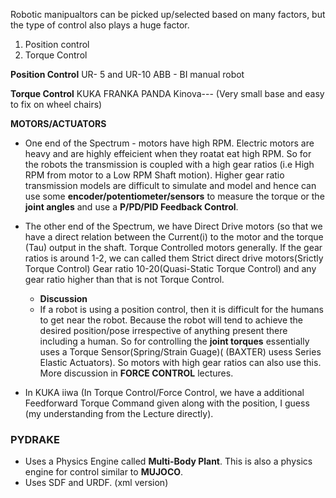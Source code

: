 Robotic manipualtors can be picked up/selected based on many factors, but the type of control also plays a huge factor.
1. Position control 
2. Torque Control

**Position Control**
UR- 5 and UR-10
ABB - BI manual robot

**Torque Control**
KUKA
FRANKA PANDA
Kinova--- (Very small base and easy to fix on wheel chairs)



**MOTORS/ACTUATORS**
* One end of the Spectrum - motors have high RPM. Electric motors are heavy and are highly effeicient when they roatat eat high RPM. So for the robots the transmission is coupled with a high gear ratios (i.e High RPM from motor to a Low RPM Shaft motion). Higher gear ratio transmission models are difficult to simulate and model and hence can use some **encoder/potentiometer/sensors** to measure the torque or the **joint angles** and use a **P/PD/PID Feedback Control**.
  
* The other end of the Spectrum, we have Direct Drive motors (so that we have a direct relation between the Current(i) to the motor and the torque (Tau) output in the shaft. Torque Controlled motors generally. If the gear ratios is around 1-2, we can called them Strict direct drive motors(Srictly Torque Control) Gear ratio 10-20(Quasi-Static Torque Control) and any gear ratio higher than that is not Torque Control.

  * **Discussion**
  * If a robot is using a position control, then it is difficult for the humans to get near the robot. Because the robot will tend to achieve the desired position/pose irrespective of anything present there including a human. So for controlling the **joint torques** essentially uses a Torque Sensor(Spring/Strain Guage)( (BAXTER) usess Series Elastic Actuators). So motors with high gear ratios can also use this. More discussion in **FORCE CONTROL**  lectures.
  
* In KUKA iiwa (In Torque Control/Force Control, we have a additional Feedforward Torque Command given along with the position, I guess (my understanding from the Lecture directly).
  
### PYDRAKE
* Uses a Physics Engine called **Multi-Body Plant**. This is also a physics engine for control similar to **MUJOCO**.
* Uses SDF and URDF. (xml version)

